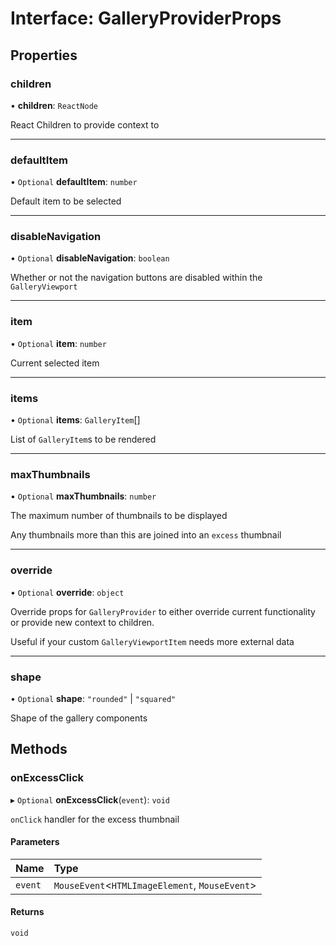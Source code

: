 # Interface: GalleryProviderProps

## Properties

### children

• **children**: `ReactNode`

React Children to provide context to

___

### defaultItem

• `Optional` **defaultItem**: `number`

Default item to be selected

___

### disableNavigation

• `Optional` **disableNavigation**: `boolean`

Whether or not the navigation buttons are disabled within the `GalleryViewport`

___

### item

• `Optional` **item**: `number`

Current selected item

___

### items

• `Optional` **items**: `GalleryItem`[]

List of `GalleryItem`s to be rendered

___

### maxThumbnails

• `Optional` **maxThumbnails**: `number`

The maximum number of thumbnails to be displayed

Any thumbnails more than this are joined into an `excess` thumbnail

___

### override

• `Optional` **override**: `object`

Override props for `GalleryProvider` to either override current functionality
or provide new context to children.

Useful if your custom `GalleryViewportItem` needs more external data

___

### shape

• `Optional` **shape**: ``"rounded"`` \| ``"squared"``

Shape of the gallery components

## Methods

### onExcessClick

▸ `Optional` **onExcessClick**(`event`): `void`

`onClick` handler for the excess thumbnail

#### Parameters

| Name | Type |
| :------ | :------ |
| `event` | `MouseEvent`<`HTMLImageElement`, `MouseEvent`\> |

#### Returns

`void`
